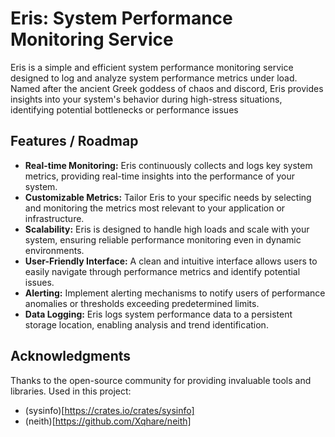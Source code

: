 # Eris: System Performance Monitoring Service

Eris is a simple and efficient system performance monitoring service designed to log and analyze system performance metrics under load. Named after the ancient Greek goddess of chaos and discord, Eris provides insights into your system's behavior during high-stress situations, identifying potential bottlenecks or performance issues

## Features / Roadmap

- **Real-time Monitoring:** Eris continuously collects and logs key system metrics, providing real-time insights into the performance of your system.
- **Customizable Metrics:** Tailor Eris to your specific needs by selecting and monitoring the metrics most relevant to your application or infrastructure.
- **Scalability:** Eris is designed to handle high loads and scale with your system, ensuring reliable performance monitoring even in dynamic environments.
- **User-Friendly Interface:** A clean and intuitive interface allows users to easily navigate through performance metrics and identify potential issues.
- **Alerting:** Implement alerting mechanisms to notify users of performance anomalies or thresholds exceeding predetermined limits.
- **Data Logging:** Eris logs system performance data to a persistent storage location, enabling analysis and trend identification.

## Acknowledgments
Thanks to the open-source community for providing invaluable tools and libraries.
Used in this project:
- (sysinfo)[https://crates.io/crates/sysinfo]
- (neith)[https://github.com/Xqhare/neith]
